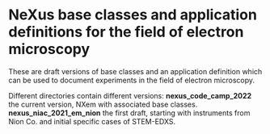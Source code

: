 # NeXus base classes and application definitions for the field of electron microscopy

These are draft versions of base classes and an application definition which can be used to document experiments in the field of electron microscopy.

Different directories contain different versions:
**nexus_code_camp_2022** the current version, NXem with associated base classes.
**nexus_niac_2021_em_nion** the first draft, starting with instruments from Nion Co. and initial specific cases of STEM-EDXS.

